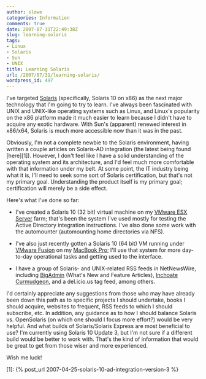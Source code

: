 ```yaml
---
author: slowe
categories: Information
comments: true
date: 2007-07-31T22:49:38Z
slug: learning-solaris
tags:
- Linux
- Solaris
- Sun
- UNIX
title: Learning Solaris
url: /2007/07/31/learning-solaris/
wordpress_id: 497
---
```


I've targeted [Solaris](http://www.sun.com/software/solaris/) (specifically, Solaris 10 on x86) as the next major technology that I'm going to try to learn. I've always been fascinated with UNIX and UNIX-like operating systems such as Linux, and Linux's popularity on the x86 platform made it much easier to learn because I didn't have to acquire any exotic hardware. With Sun's (apparent) renewed interest in x86/x64, Solaris is much more accessible now than it was in the past.

Obviously, I'm not a complete newbie to the Solaris environment, having written a couple articles on Solaris-AD integration (the latest being found [here][1]). However, I don't feel like I have a solid understanding of the operating system and its architecture, and I'd feel much more comfortable with that information under my belt. At some point, the IT industry being what it is, I'll need to seek some sort of Solaris certification, but that's not my primary goal. Understanding the product itself is my primary goal; certification will merely be a side effect.

Here's what I've done so far:

* I've created a Solaris 10 (32 bit) virtual machine on my [VMware ESX Server](http://www.vmware.com/products/vi/esx/) farm; that's been the system I've used mostly for testing the Active Directory integration instructions. I've also done some work with the automounter (automounting home directories via NFS).

* I've also just recently gotten a Solaris 10 (64 bit) VM running under [VMware Fusion](http://www.vmware.com/beta/fusion/) on my [MacBook Pro](http://www.apple.com/macbookpro/); I'll use that system for more day-to-day operational tasks and getting used to the interface.

* I have a group of Solaris- and UNIX-related RSS feeds in NetNewsWire, including [BigAdmin](http://www.sun.com/bigadmin/home/index.html) (What's New and Feature Articles), [Inchoate Curmudgeon](http://blog.louspringer.com/), and a del.icio.us tag feed, among others.

I'd certainly appreciate any suggestions from those who may have already been down this path as to specific projects I should undertake, books I should acquire, websites to frequent, RSS feeds to which I should subscribe, etc. In addition, any guidance as to how I should balance Solaris vs. OpenSolaris (on which one should I focus more effort?) would be very helpful. And what builds of Solaris/Solaris Express are most beneficial to use? I'm currently using Solaris 10 Update 3, but I'm not sure if a different build would be better to work with. That's the kind of information that would be great to get from those wiser and more experienced.

Wish me luck!

[1]: {% post_url 2007-04-25-solaris-10-ad-integration-version-3 %}

